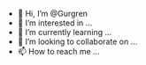 - 👋 Hi, I’m @Gurgren
- 👀 I’m interested in ...
- 🌱 I’m currently learning ...
- 💞️ I’m looking to collaborate on ...
- 📫 How to reach me ...

<!---
Gurgren/Gurgren is a ✨ special ✨ repository because its `README.md` (this file) appears on your GitHub profile.
You can click the Preview link to take a look at your changes.
--->

